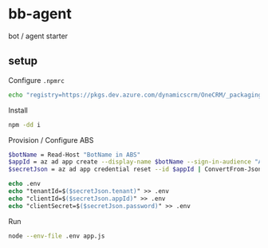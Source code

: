 # bb-agent

bot / agent starter

## setup


Configure `.npmrc`

```bash
echo "registry=https://pkgs.dev.azure.com/dynamicscrm/OneCRM/_packaging/DPX-Tools-Upstream/npm/registry/" > .npmrc
```

Install

```bash
npm -dd i
```

Provision / Configure ABS

```bash
$botName = Read-Host "BotName in ABS"
$appId = az ad app create --display-name $botName --sign-in-audience "AzureADMyOrg" --query appId | ConvertFrom-Json
$secretJson = az ad app credential reset --id $appId | ConvertFrom-Json
```

```ps
echo .env
echo "tenantId=$($secretJson.tenant)" >> .env
echo "clientId=$($secretJson.appId)" >> .env
echo "clientSecret=$($secretJson.password)" >> .env
```
Run

```bash
node --env-file .env app.js
```


